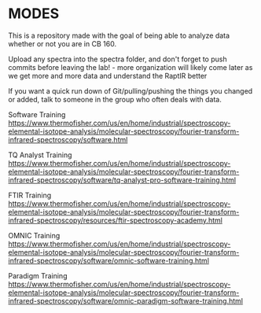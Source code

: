 # MODES

This is a repository made with the goal of being able to analyze data whether or not you are in CB 160.

Upload any spectra into the spectra folder, and don't forget to push commits before leaving the lab!
      - more organization will likely come later as we get more and more data and understand the RaptIR better

If you want a quick run down of Git/pulling/pushing the things you changed or added, talk to someone in the group who often deals with data.


Software Training
https://www.thermofisher.com/us/en/home/industrial/spectroscopy-elemental-isotope-analysis/molecular-spectroscopy/fourier-transform-infrared-spectroscopy/software.html

TQ Analyst Training
https://www.thermofisher.com/us/en/home/industrial/spectroscopy-elemental-isotope-analysis/molecular-spectroscopy/fourier-transform-infrared-spectroscopy/software/tq-analyst-pro-software-training.html

FTIR Training
https://www.thermofisher.com/us/en/home/industrial/spectroscopy-elemental-isotope-analysis/molecular-spectroscopy/fourier-transform-infrared-spectroscopy/resources/ftir-spectroscopy-academy.html

OMNIC Training
https://www.thermofisher.com/us/en/home/industrial/spectroscopy-elemental-isotope-analysis/molecular-spectroscopy/fourier-transform-infrared-spectroscopy/software/omnic-software-training.html

Paradigm Training
https://www.thermofisher.com/us/en/home/industrial/spectroscopy-elemental-isotope-analysis/molecular-spectroscopy/fourier-transform-infrared-spectroscopy/software/omnic-paradigm-software-training.html
